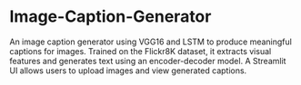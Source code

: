 # Image-Caption-Generator
An image caption generator using VGG16 and LSTM to produce meaningful captions for images. Trained on the Flickr8K dataset, it extracts visual features and generates text using an encoder-decoder model. A Streamlit UI allows users to upload images and view generated captions.

